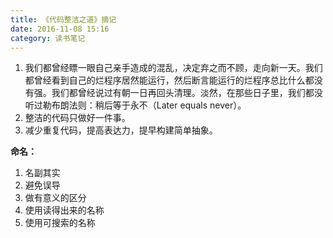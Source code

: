 ```yaml
---
title: 《代码整洁之道》摘记
date: 2016-11-08 15:16
category: 读书笔记
---
```

1. 我们都曾经瞟一眼自己亲手造成的混乱，决定弃之而不顾，走向新一天。我们都曾经看到自己的烂程序居然能运行，然后断言能运行的烂程序总比什么都没有强。我们都曾经说过有朝一日再回头清理。淡然，在那些日子里，我们都没听过勒布朗法则：稍后等于永不（Later equals never）。
2. 整洁的代码只做好一件事。
3. 减少重复代码，提高表达力，提早构建简单抽象。

**命名：**
1. 名副其实
2. 避免误导
3. 做有意义的区分
4. 使用读得出来的名称
5. 使用可搜索的名称